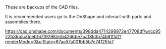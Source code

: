 These are backups of the CAD files.

It is recommended users go to the OnShape and interact with parts and assemblies there.

https://cad.onshape.com/documents/398dda4714298972e47708df/w/cc9522b36b5c0ceb167f9298/e/b4266be7baf863b74b91ffdf?renderMode=0&uiState=67aa57a001bb5b7e74125fa7